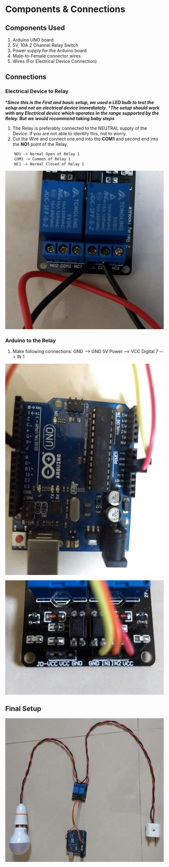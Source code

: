 # Components & Connections


## Components Used

 1. Arduino UNO board
 2. 5V, 10A 2 Channel Relay Switch
 3. Power supply for the Arduino board
 4. Male-to-Female connector wires
 5. Wires (For Electrical Device Connection)

## Connections

### Electrical Device to Relay
****Since this is the First and basic setup, we used a LED bulb to test the setup and not an electrical device immediately.***
****The setup should work with any Electrical device which operates in the range supported by the Relay. But we would recommend taking baby steps***

1. The Relay is preferably connected to the NEUTRAL supply of the Device. If you are not able to identify this, not to worry.
2. Cut the Wire and connect one end into the **COM1** and second end into the **NO1** point of the Relay.
```
	NO1 -> Normal Open of Relay 1
	COM1 -> Common of Relay 1
	NC1 -> Normal Closed of Relay 1
```
![Device to Relay](../images/DeviceToRelay1.jpg)

### Arduino to the Relay
1. Make following connections:
	GND --> GND
	5V Power --> VCC
	Digital 7 --> IN 1

![Arduino to Relay](../images/ArduinoToRelay.jpg)

![Relay to Arduino](../images/RelayToArduino.jpg)


## Final Setup

![Final Setup](../images/BasicFinalLook.jpg)

